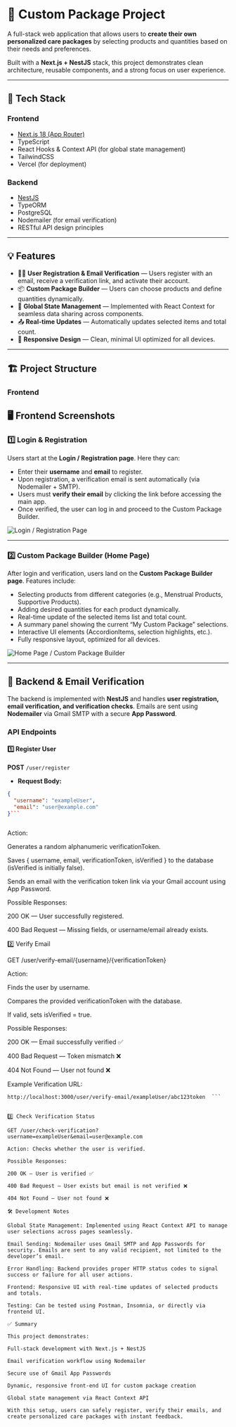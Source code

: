 # 🧃 Custom Package Project

A full-stack web application that allows users to **create their own personalized care packages** by selecting products and quantities based on their needs and preferences.

Built with a **Next.js + NestJS** stack, this project demonstrates clean architecture, reusable components, and a strong focus on user experience.

---

## 🚀 Tech Stack

### **Frontend**
- [Next.js 18 (App Router)](https://nextjs.org/docs/app)
- TypeScript
- React Hooks & Context API (for global state management)
- TailwindCSS
- Vercel (for deployment)

### **Backend**
- [NestJS](https://nestjs.com/)
- TypeORM
- PostgreSQL
- Nodemailer (for email verification)
- RESTful API design principles

---

## 💡 Features

- 🧑‍💻 **User Registration & Email Verification** — Users register with an email, receive a verification link, and activate their account.
- 📦 **Custom Package Builder** — Users can choose products and define quantities dynamically.
- 🧠 **Global State Management** — Implemented with React Context for seamless data sharing across components.
- 📤 **Real-time Updates** — Automatically updates selected items and total count.
- 💅 **Responsive Design** — Clean, minimal UI optimized for all devices.

---

## 🏗️ Project Structure

### **Frontend**



## 🖥️ Frontend Screenshots

### 1️⃣ Login & Registration

Users start at the **Login / Registration page**. Here they can:

- Enter their **username** and **email** to register.
- Upon registration, a verification email is sent automatically (via Nodemailer + SMTP).
- Users must **verify their email** by clicking the link before accessing the main app.
- Once verified, the user can log in and proceed to the Custom Package Builder.

![Login / Registration Page](readme-assets/login.png)

---

### 2️⃣ Custom Package Builder (Home Page)

After login and verification, users land on the **Custom Package Builder page**. Features include:

- Selecting products from different categories (e.g., Menstrual Products, Supportive Products).
- Adding desired quantities for each product dynamically.
- Real-time update of the selected items list and total count.
- A summary panel showing the current “My Custom Package” selections.
- Interactive UI elements (AccordionItems, selection highlights, etc.).
- Fully responsive layout, optimized for all devices.

![Home Page / Custom Package Builder](readme-assets/homepage.png)



---

## 🔧 Backend & Email Verification

The backend is implemented with **NestJS** and handles **user registration, email verification, and verification checks**. Emails are sent using **Nodemailer** via Gmail SMTP with a secure **App Password**.  

### **API Endpoints**

#### 1️⃣ Register User

**POST** `/user/register`

- **Request Body:**
```json
{
  "username": "exampleUser",
  "email": "user@example.com"
}```



```
Action:

Generates a random alphanumeric verificationToken.

Saves { username, email, verificationToken, isVerified } to the database (isVerified is initially false).

Sends an email with the verification token link via your Gmail account using App Password.

Possible Responses:

200 OK — User successfully registered.

400 Bad Request — Missing fields, or username/email already exists.


2️⃣ Verify Email

GET /user/verify-email/{username}/{verificationToken}

Action:

Finds the user by username.

Compares the provided verificationToken with the database.

If valid, sets isVerified = true.

Possible Responses:

200 OK — Email successfully verified ✅

400 Bad Request — Token mismatch ❌

404 Not Found — User not found ❌

Example Verification URL:
```
http://localhost:3000/user/verify-email/exampleUser/abc123token  ```


3️⃣ Check Verification Status

GET /user/check-verification?username=exampleUser&email=user@example.com

Action: Checks whether the user is verified.

Possible Responses:

200 OK — User is verified ✅

400 Bad Request — User exists but email is not verified ❌

404 Not Found — User not found ❌

🛠️ Development Notes

Global State Management: Implemented using React Context API to manage user selections across pages seamlessly.

Email Sending: Nodemailer uses Gmail SMTP and App Passwords for security. Emails are sent to any valid recipient, not limited to the developer’s email.

Error Handling: Backend provides proper HTTP status codes to signal success or failure for all user actions.

Frontend: Responsive UI with real-time updates of selected products and totals.

Testing: Can be tested using Postman, Insomnia, or directly via frontend UI.

✅ Summary

This project demonstrates:

Full-stack development with Next.js + NestJS

Email verification workflow using Nodemailer

Secure use of Gmail App Passwords

Dynamic, responsive front-end UI for custom package creation

Global state management via React Context API

With this setup, users can safely register, verify their emails, and create personalized care packages with instant feedback.


